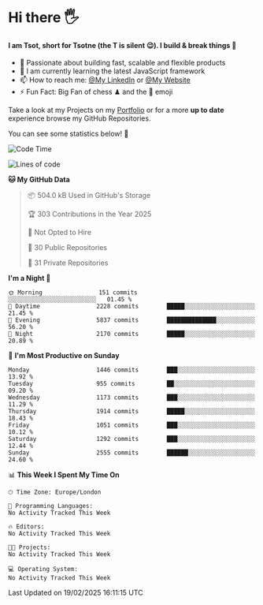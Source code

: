# Hi there :raised_hand_with_fingers_splayed:
#### I am Tsot, short for Tsotne (the T is silent :wink:). I build & break things :space_invader:
- :telescope: Passionate about building fast, scalable and flexible products
- :seedling: I am currently learning the latest JavaScript framework 
- :mailbox: How to reach me: [@My LinkedIn](https://www.linkedin.com/in/tsotne-gvadzabia/) or [@My Website](https://tsotne.co.uk/contact)
- :zap: Fun Fact: Big Fan of chess ♟ and the 👾 emoji

Take a look at my Projects on my [Portfolio](https://tsotne.co.uk/) or for a more **up to date** experience browse my GitHub Repositories.

You can see some statistics below! :space_invader:
<!--START_SECTION:waka-->
![Code Time](http://img.shields.io/badge/Code%20Time-761%20hrs%202%20mins-blue)

![Lines of code](https://img.shields.io/badge/From%20Hello%20World%20I%27ve%20Written-7.2%20million%20lines%20of%20code-blue)

**🐱 My GitHub Data** 

> 📦 504.0 kB Used in GitHub's Storage 
 > 
> 🏆 303 Contributions in the Year 2025
 > 
> 🚫 Not Opted to Hire
 > 
> 📜 30 Public Repositories 
 > 
> 🔑 31 Private Repositories 
 > 
**I'm a Night 🦉** 

```text
🌞 Morning                151 commits         ░░░░░░░░░░░░░░░░░░░░░░░░░   01.45 % 
🌆 Daytime                2228 commits        █████░░░░░░░░░░░░░░░░░░░░   21.45 % 
🌃 Evening                5837 commits        ██████████████░░░░░░░░░░░   56.20 % 
🌙 Night                  2170 commits        █████░░░░░░░░░░░░░░░░░░░░   20.89 % 
```
📅 **I'm Most Productive on Sunday** 

```text
Monday                   1446 commits        ███░░░░░░░░░░░░░░░░░░░░░░   13.92 % 
Tuesday                  955 commits         ██░░░░░░░░░░░░░░░░░░░░░░░   09.20 % 
Wednesday                1173 commits        ███░░░░░░░░░░░░░░░░░░░░░░   11.29 % 
Thursday                 1914 commits        █████░░░░░░░░░░░░░░░░░░░░   18.43 % 
Friday                   1051 commits        ███░░░░░░░░░░░░░░░░░░░░░░   10.12 % 
Saturday                 1292 commits        ███░░░░░░░░░░░░░░░░░░░░░░   12.44 % 
Sunday                   2555 commits        ██████░░░░░░░░░░░░░░░░░░░   24.60 % 
```


📊 **This Week I Spent My Time On** 

```text
🕑︎ Time Zone: Europe/London

💬 Programming Languages: 
No Activity Tracked This Week

🔥 Editors: 
No Activity Tracked This Week

🐱‍💻 Projects: 
No Activity Tracked This Week

💻 Operating System: 
No Activity Tracked This Week
```


 Last Updated on 19/02/2025 16:11:15 UTC
<!--END_SECTION:waka-->
